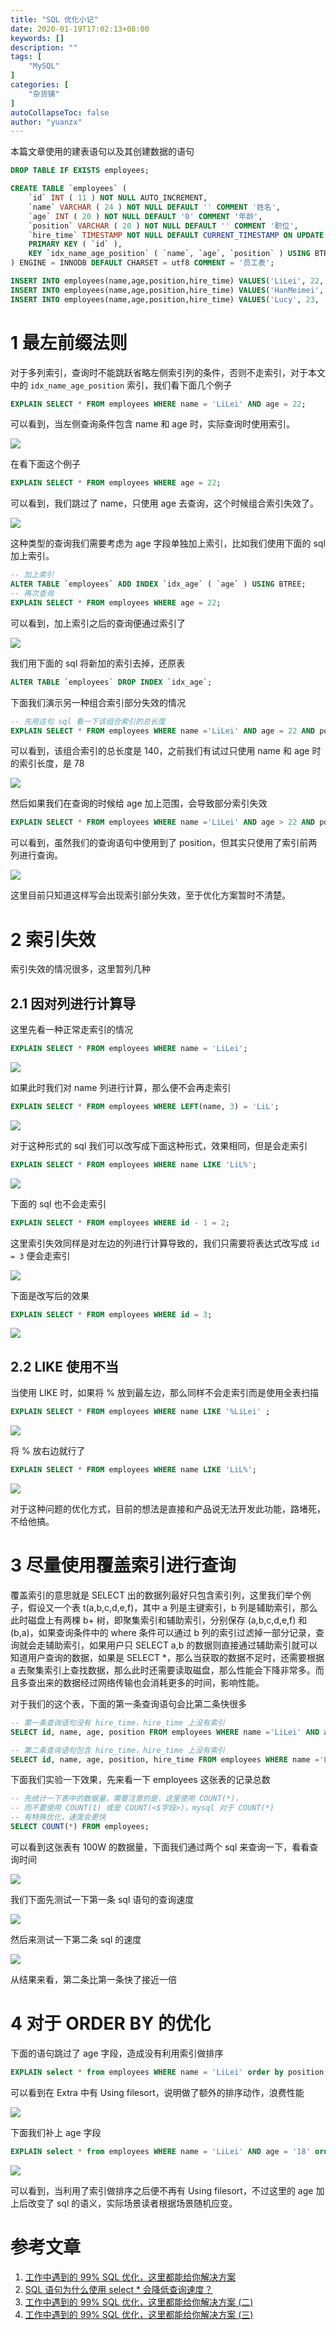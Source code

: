```yaml
---
title: "SQL 优化小记"
date: 2020-01-19T17:02:13+08:00
keywords: []
description: ""
tags: [
    "MySQL"
]
categories: [
    "杂货铺"
]
autoCollapseToc: false
author: "yuanzx"
---
```


本篇文章使用的建表语句以及其创建数据的语句

```sql
DROP TABLE IF EXISTS employees;

CREATE TABLE `employees` (
	`id` INT ( 11 ) NOT NULL AUTO_INCREMENT,
	`name` VARCHAR ( 24 ) NOT NULL DEFAULT '' COMMENT '姓名',
	`age` INT ( 20 ) NOT NULL DEFAULT '0' COMMENT '年龄',
	`position` VARCHAR ( 20 ) NOT NULL DEFAULT '' COMMENT '职位',
	`hire_time` TIMESTAMP NOT NULL DEFAULT CURRENT_TIMESTAMP ON UPDATE CURRENT_TIMESTAMP COMMENT '入职时间',
	PRIMARY KEY ( `id` ),
	KEY `idx_name_age_position` ( `name`, `age`, `position` ) USING BTREE 
) ENGINE = INNODB DEFAULT CHARSET = utf8 COMMENT = '员工表';

INSERT INTO employees(name,age,position,hire_time) VALUES('LiLei', 22, 'manager', NOW());
INSERT INTO employees(name,age,position,hire_time) VALUES('HanMeimei', 23, 'dev', NOW());
INSERT INTO employees(name,age,position,hire_time) VALUES('Lucy', 23, 'dev', NOW());
```

# 1 最左前缀法则

对于多列索引，查询时不能跳跃省略左侧索引列的条件，否则不走索引，对于本文中的 `idx_name_age_position` 索引，我们看下面几个例子

```sql
EXPLAIN SELECT * FROM employees WHERE name = 'LiLei' AND age = 22;
```

可以看到，当左侧查询条件包含 name 和 age 时，实际查询时使用索引。

![](/hub/2020/January/27.png)

在看下面这个例子

```sql
EXPLAIN SELECT * FROM employees WHERE age = 22;
```

可以看到，我们跳过了 name，只使用 age 去查询，这个时候组合索引失效了。

![](/hub/2020/January/26.png)

这种类型的查询我们需要考虑为 age 字段单独加上索引，比如我们使用下面的 sql 加上索引。

```sql
-- 加上索引
ALTER TABLE `employees` ADD INDEX `idx_age` ( `age` ) USING BTREE;
-- 再次查询
EXPLAIN SELECT * FROM employees WHERE age = 22;
```

可以看到，加上索引之后的查询便通过索引了

![](/hub/2020/January/25.png)

我们用下面的 sql 将新加的索引去掉，还原表

```sql
ALTER TABLE `employees` DROP INDEX `idx_age`;
```

下面我们演示另一种组合索引部分失效的情况

```sql 
-- 先用这句 sql 看一下该组合索引的总长度
EXPLAIN SELECT * FROM employees WHERE name ='LiLei' AND age = 22 AND position = 'manager';
```

可以看到，该组合索引的总长度是 140，之前我们有试过只使用 name 和 age 时的索引长度，是 78

![](/hub/2020/January/33.png)

然后如果我们在查询的时候给 age 加上范围，会导致部分索引失效

```sql
EXPLAIN SELECT * FROM employees WHERE name ='LiLei' AND age > 22 AND position = 'manager';
```

可以看到，虽然我们的查询语句中使用到了 position，但其实只使用了索引前两列进行查询。

![](/hub/2020/January/34.png)

这里目前只知道这样写会出现索引部分失效，至于优化方案暂时不清楚。

# 2 索引失效

索引失效的情况很多，这里暂列几种

## 2.1 因对列进行计算导

这里先看一种正常走索引的情况

```sql
EXPLAIN SELECT * FROM employees WHERE name = 'LiLei';
```

![](/hub/2020/January/28.png)

如果此时我们对 name 列进行计算，那么便不会再走索引

```sql
EXPLAIN SELECT * FROM employees WHERE LEFT(name, 3) = 'LiL';
```

![](/hub/2020/January/29.png)

对于这种形式的 sql 我们可以改写成下面这种形式，效果相同，但是会走索引

```sql
EXPLAIN SELECT * FROM employees WHERE name LIKE 'LiL%';
```

![](/hub/2020/January/30.png)

下面的 sql 也不会走索引

```sql
EXPLAIN SELECT * FROM employees WHERE id - 1 = 2;
```

这里索引失效同样是对左边的列进行计算导致的，我们只需要将表达式改写成 `id = 3` 便会走索引

![](/hub/2020/January/31.png)

下面是改写后的效果

```sql
EXPLAIN SELECT * FROM employees WHERE id = 3;
```

![](/hub/2020/January/32.png)

## 2.2 LIKE 使用不当

当使用 LIKE 时，如果将 % 放到最左边，那么同样不会走索引而是使用全表扫描

```sql
EXPLAIN SELECT * FROM employees WHERE name LIKE '%LiLei' ;
```

![](/hub/2020/January/38.png)

将 % 放右边就行了

```sql
EXPLAIN SELECT * FROM employees WHERE name LIKE 'LiL%';
```

![](/hub/2020/January/30.png)

对于这种问题的优化方式，目前的想法是直接和产品说无法开发此功能，路堵死，不给他搞。

# 3 尽量使用覆盖索引进行查询

覆盖索引的意思就是 SELECT 出的数据列最好只包含索引列，这里我们举个例子，假设又一个表 t(a,b,c,d,e,f)，其中 a 列是主键索引，b 列是辅助索引，那么此时磁盘上有两棵 b+ 树，即聚集索引和辅助索引，分别保存 (a,b,c,d,e,f) 和 (b,a)，如果查询条件中的 where 条件可以通过 b 列的索引过滤掉一部分记录，查询就会走辅助索引，如果用户只 SELECT a,b 的数据则直接通过辅助索引就可以知道用户查询的数据，如果是 SELECT *，那么当获取的数据不足时，还需要根据 a 去聚集索引上查找数据，那么此时还需要读取磁盘，那么性能会下降非常多。而且多查出来的数据经过网络传输也会消耗更多的时间，影响性能。

对于我们的这个表，下面的第一条查询语句会比第二条快很多

```sql
-- 第一条查询语句没有 hire_time，hire_time 上没有索引
SELECT id, name, age, position FROM employees WHERE name ='LiLei' AND age = 22 AND position = 'manager';

-- 第二条查询语句包含 hire_time，hire_time 上没有索引
SELECT id, name, age, position, hire_time FROM employees WHERE name ='LiLei' AND age = 22 AND position = 'manager';
```

下面我们实验一下效果，先来看一下 employees 这张表的记录总数

```sql
-- 先统计一下表中的数据量，需要注意的是，这里使用 COUNT(*)，
-- 而不要使用 COUNT(1) 或是 COUNT(<$字段>)，mysql 对于 COUNT(*)
-- 有特殊优化，速度会更快
SELECT COUNT(*) FROM employees;
```

可以看到这张表有 100W 的数据量，下面我们通过两个 sql 来查询一下，看看查询时间

![](/hub/2020/January/35.png)

我们下面先测试一下第一条 sql 语句的查询速度

![](/hub/2020/January/36.png)

然后来测试一下第二条 sql 的速度

![](/hub/2020/January/37.png)

从结果来看，第二条比第一条快了接近一倍

# 4 对于 ORDER BY 的优化

下面的语句跳过了 age 字段，造成没有利用索引做排序

```sql
EXPLAIN select * from employees WHERE name = 'LiLei' order by position;
```

可以看到在 Extra 中有 Using filesort，说明做了额外的排序动作，浪费性能

![](/hub/2020/January/39.png)

下面我们补上 age 字段

```sql
EXPLAIN select * from employees WHERE name = 'LiLei' AND age = '18' order by position;
```

![](/hub/2020/January/40.png)

可以看到，当利用了索引做排序之后便不再有 Using filesort，不过这里的 age 加上后改变了 sql 的语义，实际场景读者根据场景随机应变。

# 参考文章

1. [工作中遇到的 99% SQL 优化，这里都能给你解决方案](https://aijishu.com/a/1060000000008206)
2. [SQL 语句为什么使用 select * 会降低查询速度？](https://www.zhihu.com/question/37777220)
3. [工作中遇到的 99% SQL 优化，这里都能给你解决方案 (二)](https://aijishu.com/a/1060000000009624)
4. [工作中遇到的 99% SQL 优化，这里都能给你解决方案 (三)](https://aijishu.com/a/1060000000009631)